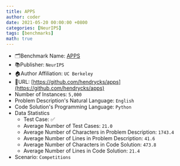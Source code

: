 ```yaml
---
title: APPS
author: coder
date: 2021-05-20 00:00:00 +0800
categories: [NeurIPS]
tags: [benchmarks]
math: true
---
```


- 🗂️Benchmark Name: [APPS](https://arxiv.org/pdf/2105.09938.pdf)
- 📚Publisher: `NeurIPS`
- 🏠Author Affiliation: `UC Berkeley`
- 🔗URL: [https://github.com/hendrycks/apps](https://github.com/hendrycks/apps)
- Number of Instances: `5,000`
- Problem Description's Natural Language: `English`
- Code Solution's Programming Language: `Python`
- Data Statistics
  + Test Case: ✅
  + Average Number of Test Cases: `21.0`
  + Average Number of Characters in Problem Description: `1743.4`
  + Average Number of Lines in Problem Description: `41.6`
  + Average Number of Characters in Code Solution: `473.8`
  + Average Number of Lines in Code Solution: `21.4`
- Scenario: `Competitions`

